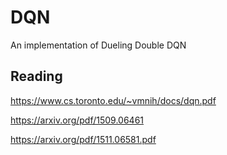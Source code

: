 # DQN

An implementation of Dueling Double DQN 


## Reading

https://www.cs.toronto.edu/~vmnih/docs/dqn.pdf

https://arxiv.org/pdf/1509.06461

https://arxiv.org/pdf/1511.06581.pdf

